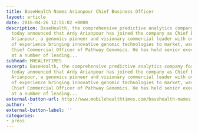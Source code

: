 ```yaml
---
title: BaseHealth Names Arianpour Chief Business Officer
layout: article
date: 2016-04-26 12:51:02 +0000
description: BaseHealth, the comprehensive predictive analytics company for healthcare,
  today announced that Ardy Arianpour has joined the company as Chief Business Officer.
  Arianpour, a genomics pioneer and visionary commercial leader with over 14 years
  of experience bringing innovative genomic technologies to market, was most recently
  Chief Commercial Officer of Pathway Genomics. He has held senior executive roles
  at a number of leading...
subhead: MHEALTHTIMES
excerpt: BaseHealth, the comprehensive predictive analytics company for healthcare,
  today announced that Ardy Arianpour has joined the company as Chief Business Officer.
  Arianpour, a genomics pioneer and visionary commercial leader with over 14 years
  of experience bringing innovative genomic technologies to market, was most recently
  Chief Commercial Officer of Pathway Genomics. He has held senior executive roles
  at a number of leading...
external-button-url: http://www.mobilehealthtimes.com/basehealth-names-ardy-arianpour-as-chief-business-officer/
author: ''
external-button-label: ''
categories:
- press
---
```

